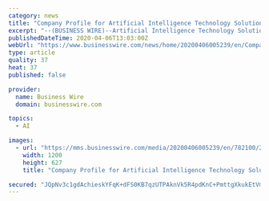 ```yaml
---
category: news
title: "Company Profile for Artificial Intelligence Technology Solutions, Inc."
excerpt: "--(BUSINESS WIRE)--Artificial Intelligence Technology Solutions, Inc., is the sole owner of Robotic Assistance Devices, Inc. ('RAD'). RAD has developed unique technology, specifically hardware, software, cloudware and mobilewear, and teams it with Artificial Intelligence driven solutions, to save companies significant expense while improving ..."
publishedDateTime: 2020-04-06T13:03:00Z
webUrl: "https://www.businesswire.com/news/home/20200406005239/en/Company-Profile-Artificial-Intelligence-Technology-Solutions"
type: article
quality: 37
heat: 37
published: false

provider:
  name: Business Wire
  domain: businesswire.com

topics:
  - AI

images:
  - url: "https://mms.businesswire.com/media/20200406005239/en/782100/23/RAD_Logo_New_Portrait.jpg"
    width: 1200
    height: 627
    title: "Company Profile for Artificial Intelligence Technology Solutions, Inc."

secured: "JQpNv3c1gdAchieskYFqK+dFS0KB7qzUTPAknVk5R4pdKnC+PmttgXkukEtVmyOu3DzmXw5cLry4d55VpWCuJi6VWmczpJTWziSl8fTrg1XgQkjcrxDNG0mjz9CWI9ZJKMn9yZHQ/b5MoS6MAY5Rzu9Kly/e8SUe/566FSFwgQaj/v2HCm1IQRFn2SByY+piovdzeR8AjPeH0brNWF98UOLJpIMqiKzz1QKvWUFfKj5Q3z5Qgx04Cf5rjLa+iXKyex3FpMXL7evVlrxiLAV45ioSU46KX5PjCcZv6QO59arQ9Q85xuNq7UhNwxlVQsfD;CBZO1GUjZCWy+jDG6g/fXA=="
---
```


